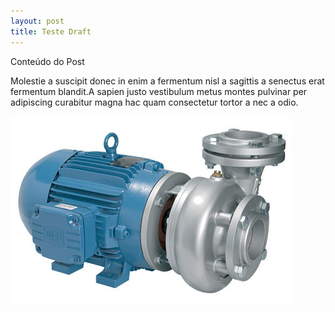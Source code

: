 ```yaml
---
layout: post
title: Teste Draft
---
```

Conte&uacute;do do Post

Molestie a suscipit donec in enim a fermentum nisl a sagittis a senectus erat fermentum blandit.A sapien justo vestibulum metus montes pulvinar per adipiscing curabitur magna hac quam consectetur tortor a nec a odio.

![](/uploads/versions/cam-660jm---&#40;----450-300&#41;---.jpg)